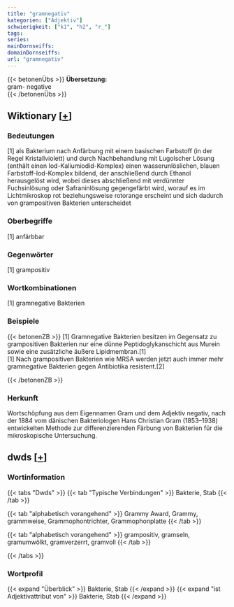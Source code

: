 ```yaml
---
title: "gramnegativ"
kategorien: ["Adjektiv"]
schwierigkeit: ["k1", "h2", "r_"]
tags:
series:
mainDornseiffs:
domainDornseiffs:
url: "gramnegativ"
---
```


{{< betonenÜbs >}}
**Übersetzung:**  
gram- negative  
{{< /betonenÜbs >}}

## Wiktionary [[+](https://de.wiktionary.org/wiki/gramnegativ)]

### Bedeutungen
[1] als Bakterium nach Anfärbung mit einem basischen Farbstoff (in der Regel Kristallviolett) und durch Nachbehandlung mit Lugolscher Lösung (enthält einen Iod-Kaliumiodid-Komplex) einen wasserunlöslichen, blauen Farbstoff-Iod-Komplex bildend, der anschließend durch Ethanol herausgelöst wird, wobei dieses abschließend mit verdünnter Fuchsinlösung oder Safraninlösung gegengefärbt wird, worauf es im Lichtmikroskop rot beziehungsweise rotorange erscheint und sich dadurch von grampositiven Bakterien unterscheidet  

### Oberbegriffe
[1] anfärbbar  

### Gegenwörter
[1] grampositiv  

### Wortkombinationen
[1] gramnegative Bakterien  

### Beispiele
{{< betonenZB >}}
[1] Gramnegative Bakterien besitzen im Gegensatz zu grampositiven Bakterien nur eine dünne Peptidoglykanschicht aus Murein sowie eine zusätzliche äußere Lipidmembran.[1]  
[1] Nach grampositiven Bakterien wie MRSA werden jetzt auch immer mehr gramnegative Bakterien gegen Antibiotika resistent.[2]  

{{< /betonenZB >}}
### Herkunft
Wortschöpfung aus dem Eigennamen Gram und dem Adjektiv negativ, nach der 1884 vom dänischen Bakteriologen Hans Christian Gram (1853–1938) entwickelten Methode zur differenzierenden Färbung von Bakterien für die mikroskopische Untersuchung.  



## dwds [[+](https://www.dwds.de/wb/gramnegativ)]

### Wortinformation
{{< tabs "Dwds" >}}
{{< tab "Typische Verbindungen" >}}
Bakterie, Stab
{{< /tab >}}

{{< tab "alphabetisch vorangehend" >}}
Grammy Award, Grammy, grammweise, Grammophontrichter, Grammophonplatte
{{< /tab >}}

{{< tab "alphabetisch vorangehend" >}}
grampositiv, gramseln, gramumwölkt, gramverzerrt, gramvoll
{{< /tab >}}

{{< /tabs >}}

### Wortprofil
{{< expand "Überblick" >}} Bakterie, Stab {{< /expand >}}
{{< expand "ist Adjektivattribut von" >}} Bakterie, Stab {{< /expand >}}

